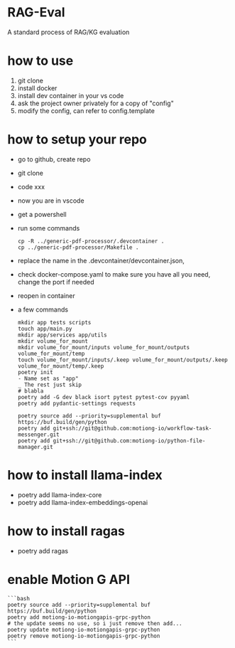 # RAG-Eval
A standard process of RAG/KG evaluation

# how to use
1. git clone
1. install docker
1. install dev container in your vs code
1. ask the project owner privately for a copy of "config"
1. modify the config, can refer to config.template

# how to setup your repo
* go to github, create repo
* git clone
* code xxx
* now you are in vscode
* get a powershell
* run some commands

    ```
    cp -R ../generic-pdf-processor/.devcontainer .
    cp ../generic-pdf-processor/Makefile .
    ```

* replace the name in the .devcontainer/devcontainer.json, 
* check docker-compose.yaml to make sure you have all you need, change the port if needed
* reopen in container
* a few commands 

    ```
    mkdir app tests scripts
    touch app/main.py
    mkdir app/services app/utils
    mkdir volume_for_mount
    mkdir volume_for_mount/inputs volume_for_mount/outputs volume_for_mount/temp
    touch volume_for_mount/inputs/.keep volume_for_mount/outputs/.keep volume_for_mount/temp/.keep
    poetry init
    - Name set as "app"
    _ The rest just skip
    # blabla
    poetry add -G dev black isort pytest pytest-cov pyyaml 
    poetry add pydantic-settings requests

    poetry source add --priority=supplemental buf https://buf.build/gen/python
    poetry add git+ssh://git@github.com:motiong-io/workflow-task-messenger.git
    poetry add git+ssh://git@github.com:motiong-io/python-file-manager.git

# how to install llama-index

* poetry add llama-index-core
* poetry add llama-index-embeddings-openai

# how to install ragas

* poetry add ragas

# enable Motion G API

    ```bash
    poetry source add --priority=supplemental buf https://buf.build/gen/python
    poetry add motiong-io-motiongapis-grpc-python
    # the update seems no use, so i just remove then add...
    poetry update motiong-io-motiongapis-grpc-python
    poetry remove motiong-io-motiongapis-grpc-python
    ```
